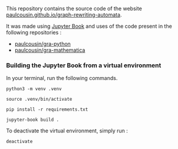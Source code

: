This repository contains the source code of the website [paulcousin.github.io/graph-rewriting-automata](https://paulcousin.github.io/graph-rewriting-automata/).

It was made using [Jupyter Book](https://jupyterbook.org/) and uses of the code present in the following repositories :
* [paulcousin/gra-python](https://github.com/paulcousin/gra-python)
* [paulcousin/gra-mathematica](https://github.com/paulcousin/gra-mathematica)

### Building the Jupyter Book from a virtual environment
In your terminal, run the following commands.
```
python3 -m venv .venv	
```
```
source .venv/bin/activate
```
```
pip install -r requirements.txt
```
```
jupyter-book build .
```
To deactivate the virtual environment, simply run :
```
deactivate
```